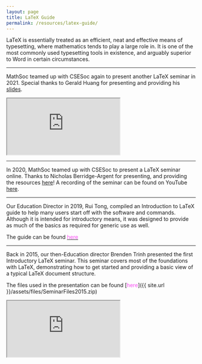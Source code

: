 ```yaml
---
layout: page
title: LaTeX Guide
permalink: /resources/latex-guide/
---
```


LaTeX is essentially treated as an efficient, neat and effective means of typesetting, where mathematics tends to play a large role in. It is one of the most commonly used typesetting tools in existence, and arguably superior to Word in certain circumstances.

---

MathSoc teamed up with CSESoc again to present another LaTeX seminar in 2021. Special thanks to Gerald Huang for presenting and providing his <a href="/assets/files/2021LaTeXWorkshop.pdf" target="_blank">slides<a>.

<div class="embed-responsive embed-responsive-16by9">
  <iframe class="embed-responsive-item" src="https://www.youtube.com/embed/VxbnjOuGLFo" allowfullscreen></iframe>
</div>

---

In 2020, MathSoc teamed up with CSESoc to present a LaTeX seminar online. Thanks to Nicholas Berridge-Argent for presenting, and providing the resources [here]({{site.url}}/assets/files/2020_LaTeX_Seminar.zip)! A recording of the seminar can be found on YouTube <a href="https://www.youtube.com/watch?v=YHbjvbkAVf8" target="_blank">here</a>.

---

Our Education Director in 2019, Rui Tong, compiled an Introduction to LaTeX guide to help many users start off with the software and commands. Although it is intended for introductory means, it was designed to provide as much of the basics as required for generic use as well.

The guide can be found <a href="{{site.url}}/assets/files/2019_MathSoc_LaTeX_Guide.pdf" target="_blank"><span style="color:#F94DF3">here</span></a>

---

Back in 2015, our then-Education director Brenden Trinh presented the first Introductory LaTeX seminar. This seminar covers most of the foundations with LaTeX, demonstrating how to get started and providing a basic view of a typical LaTeX document structure.

The files used in the presentation can be found [<span style="color:#F94DF3">here</span>]({{ site.url }}/assets/files/SeminarFiles2015.zip)

<div class="embed-responsive embed-responsive-16by9">
  <iframe class="embed-responsive-item" src="https://www.youtube.com/embed/D3JeCzRYNgU?rel=0" allowfullscreen></iframe>
</div>